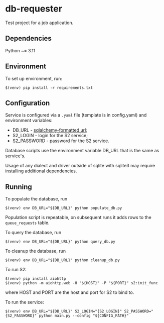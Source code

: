 db-requester
============

Test project for a job application.

## Dependencies
Python ~= 3.11

## Environment

To set up environment, run:
```
$(venv) pip install -r requirements.txt
```
## Configuration
Service is configured via a `.yaml` file (template is in config.yaml) and environment variables:
- DB_URL - [sqlalchemy-formatted url](https://docs.sqlalchemy.org/en/20/core/engines.html#database-urls);
- S2_LOGIN - login for the S2 service;
- S2_PASSWORD - password for the S2 service.

Database scripts use the environment variable DB_URL that is the same as service's.

Usage of any dialect and driver outside of sqlite with sqlite3 may require installing additional dependencies.

## Running
To populate the database, run
```
$(venv) env DB_URL="${DB_URL}" python populate_db.py
```
Population script is repeatable, on subsequent runs it adds rows to the `queue_requests` table.

To query the database, run
```
$(venv) env DB_URL="${DB_URL}" python query_db.py
```

To cleanup the database, run
```
$(venv) env DB_URL="${DB_URL}" python cleanup_db.py
```

To run S2:
```
$(venv) pip install aiohttp
$(venv) python -m aiohttp.web -H "${HOST}" -P "${PORT}" s2:init_func
```
where HOST and PORT are the host and port for S2 to bind to.

To run the service:
```
$(venv) env DB_URL="${DB_URL}" S2_LOGIN="{S2_LOGIN}" S2_PASSWORD="{S2_PASSWORD}" python main.py --config "${CONFIG_PATH}"
```
